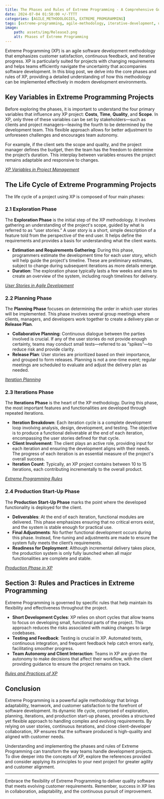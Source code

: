 ```yaml
---
title: The Phases and Rules of Extreme Programming - A Comprehensive Guide 
date: 2024-07-04 01:50:00 +/-TTTT
categories: [AGILE_METHODOLOGIES, EXTREME_PROMGRAMMING]
tags: [extreme-programming, agile-methodology, iterative-development, user-stories, xp-phases, devops]
image:
    path: assets/img/Release3.png
    alt: Phases of Extreme Programming
---
```


Extreme Programming (XP) is an agile software development methodology that emphasizes customer satisfaction, continuous feedback, and iterative progress. XP is particularly suited for projects with changing requirements and helps teams efficiently navigate the uncertainty that accompanies software development. In this blog post, we delve into the core phases and rules of XP, providing a detailed understanding of how this methodology can be implemented effectively in modern development environments.

## Key Variables in Extreme Programming Projects

Before exploring the phases, it is important to understand the four primary variables that influence any XP project: **Costs**, **Time**, **Quality**, and **Scope**. In XP, only three of these variables can be set by stakeholders—such as clients and project managers—leaving the fourth to be determined by the development team. This flexible approach allows for better adjustment to unforeseen challenges and encourages team autonomy.

For example, if the client sets the scope and quality, and the project manager defines the budget, then the team has the freedom to determine the project’s duration. This interplay between variables ensures the project remains adaptable and responsive to changes.

*[XP Variables in Project Management](https://agilepm.wiki/dsdm-agile-project-framework/philosophy/project-variables/#:~:text=The%20typical%20project%20variables%20are,out%20the%20variations%20in%20others.)*

## The Life Cycle of Extreme Programming Projects

The life cycle of a project using XP is composed of four main phases:

### **2.1 Exploration Phase**

The **Exploration Phase** is the initial step of the XP methodology. It involves gathering an understanding of the project's scope, guided by what is referred to as “user stories.” A user story is a short, simple description of a feature told from the perspective of the end user. It helps define the requirements and provides a basis for understanding what the client wants.

- **Estimation and Requirements Gathering**: During this phase, programmers estimate the development time for each user story, which will help guide the project's timeline. These are preliminary estimates, subject to change during subsequent iterations as more details emerge.
- **Duration**: The exploration phase typically lasts a few weeks and aims to create an overview of the system, including rough timelines for delivery.

*[User Stories in Agile Development](https://www.agilealliance.org/glossary/user-stories/)*

### **2.2 Planning Phase**

The **Planning Phase** focuses on determining the order in which user stories will be implemented. This phase involves several group meetings where clients, managers, and developers work together to create a delivery plan or **Release Plan**.

- **Collaborative Planning**: Continuous dialogue between the parties involved is crucial. If any of the user stories do not provide enough certainty, teams may conduct small tests—referred to as “spikes”—to reduce risk and provide clarity.
- **Release Plan**: User stories are prioritized based on their importance, and grouped to form releases. Planning is not a one-time event; regular meetings are scheduled to evaluate and adjust the delivery plan as needed.

*[Iteration Planning](https://www.extremeprogramming.org/rules/iterationplanning.html)*

### **2.3 Iterations Phase**

The **Iterations Phase** is the heart of the XP methodology. During this phase, the most important features and functionalities are developed through repeated iterations.

- **Iteration Breakdown**: Each iteration cycle is a complete development loop involving analysis, design, development, and testing. The objective is to produce a functional deliverable at the end of each iteration, encompassing the user stories defined for that cycle.
- **Client Involvement**: The client plays an active role, providing input for each iteration and ensuring the development aligns with their needs. The progress of each iteration is an essential measure of the project's overall success.
- **Iteration Count**: Typically, an XP project contains between 10 to 15 iterations, each contributing incrementally to the overall product.

*[Extreme Programming Rules](https://www.extremeprogramming.org/rules.html)*

### **2.4 Production Start-Up Phase**

The **Production Start-Up Phase** marks the point where the developed functionality is deployed for the client.

- **Deliverables**: At the end of each iteration, functional modules are delivered. This phase emphasizes ensuring that no critical errors exist, and the system is stable enough for practical use.
- **Final Adjustments**: No further functional development occurs during this phase. Instead, fine-tuning and adjustments are made to ensure the system fully meets the client’s requirements.
- **Readiness for Deployment**: Although incremental delivery takes place, the production system is only fully launched when all major functionalities are complete and stable.

*[Production Phase in XP](https://en.wikipedia.org/wiki/Extreme_programming)*

## Section 3: Rules and Practices in Extreme Programming

Extreme Programming is governed by specific rules that help maintain its flexibility and effectiveness throughout the project.

- **Short Development Cycles**: XP relies on short cycles that allow teams to focus on developing small, functional parts of the project. This approach reduces the risks associated with making changes to large codebases.
- **Testing and Feedback**: Testing is crucial in XP. Automated tests, continuous integration, and frequent feedback help catch errors early, facilitating smoother progress.
- **Team Autonomy and Client Interaction**: Teams in XP are given the autonomy to make decisions that affect their workflow, with the client providing guidance to ensure the project remains on track.

*[Rules and Practices of XP](http://www.extremeprogramming.org/rules.html)*

## Conclusion

Extreme Programming is a powerful agile methodology that brings adaptability, teamwork, and customer satisfaction to the forefront of software development. Its dynamic life cycle, comprised of exploration, planning, iterations, and production start-up phases, provides a structured yet flexible approach to handling complex and evolving requirements. By relying on user stories, continuous iterations, and close client-developer collaboration, XP ensures that the software produced is high-quality and aligned with customer needs.

Understanding and implementing the phases and rules of Extreme Programming can transform the way teams handle development projects. To dive deeper into the concepts of XP, explore the references provided and consider applying its principles to your next project for greater agility and customer alignment.

---

Embrace the flexibility of Extreme Programming to deliver quality software that meets evolving customer requirements. Remember, success in XP lies in collaboration, adaptability, and the continuous pursuit of improvement.